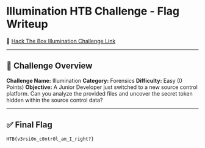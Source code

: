 # Illumination HTB Challenge - Flag Writeup

🔗 [Hack The Box Illumination Challenge Link](https://app.hackthebox.com/challenges/Illumination)

---

## 🎯 Challenge Overview

**Challenge Name:** Illumination
**Category:** Forensics
**Difficulty:** Easy (0 Points)
**Objective:**
A Junior Developer just switched to a new source control platform.
Can you analyze the provided files and uncover the secret token hidden within the source control data?

---

## ✅ Final Flag

```
HTB{v3rsi0n_c0ntr0l_am_I_right?}
```
